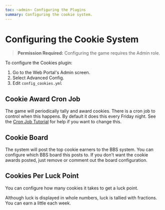 ```yaml
---
toc: ~admin~ Configuring the Plugins
summary: Configuring the cookie system.
---
```

# Configuring the Cookie System

> **Permission Required:** Configuring the game requires the Admin role.

To configure the Cookies plugin:

1. Go to the Web Portal's Admin screen.  
2. Select Advanced Config.
3. Edit `config_cookies.yml`


## Cookie Award Cron Job

The game will periodically tally and award cookies.  There is a cron job to control when this happens.  By default it does this every Friday night.  See the [Cron Job Tutorial](http://www.aresmush.com/tutorials/configuring-cron) for help if you want to change this.

## Cookie Board

The system will post the top cookie earners to the BBS system.  You can configure which BBS board this posts to.  If you don't want the cookie awards posted, just remove or comment out the board configuration.

## Cookies Per Luck Point

You can configure how many cookies it takes to get a luck point.

Although luck is displayed in whole numbers, luck is tallied with fractions.  You can earn a little each week.